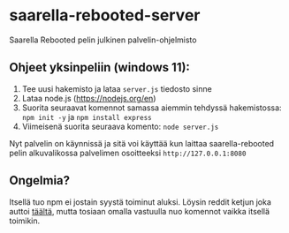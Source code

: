 # saarella-rebooted-server
Saarella Rebooted pelin julkinen palvelin-ohjelmisto

## Ohjeet yksinpeliin (windows 11):
1. Tee uusi hakemisto ja lataa ```server.js``` tiedosto sinne
2. Lataa node.js (https://nodejs.org/en)
3. Suorita seuraavat komennot samassa aiemmin tehdyssä hakemistossa:  ```npm init -y``` ja ```npm install express```
4. Viimeisenä suorita seuraava komento: ```node server.js```

Nyt palvelin on käynnissä ja sitä voi käyttää kun laittaa saarella-rebooted pelin alkuvalikossa palvelimen osoitteeksi ```http://127.0.0.1:8080```

## Ongelmia?

Itsellä tuo npm ei jostain syystä toiminut aluksi. Löysin reddit ketjun joka auttoi [täältä](https://www.reddit.com/r/node/comments/1h6wer2/comment/m0gsdp9/?utm_source=share&utm_medium=web3x&utm_name=web3xcss&utm_term=1&utm_content=share_button), mutta tosiaan omalla vastuulla nuo komennot vaikka itsellä toimikin.
